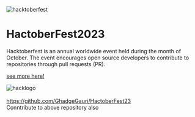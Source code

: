 ![hacktoberfest](https://hacktoberfest.com/_next/static/media/logo-hacktoberfest--horizontal.ebc5fdc8.svg)

# HactoberFest2023

Hacktoberfest is an annual worldwide event held during the month of October. The event encourages open source developers to contribute to repositories through pull requests (PR).

[see more here!](https://hacktoberfest.com/)

![hacklogo](https://hacktoberfest.com/_next/static/media/logo-hacktoberfest--logomark.b91c17d2.svg)
<br> <br>
https://github.com/GhadgeGauri/HactoberFest23
<br>
Conntribute to above repository also
